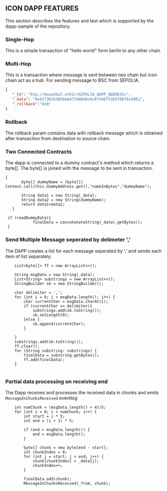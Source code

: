 ## ICON DAPP FEATURES

This section describes the features and test which is supported by the dapp-sample of the repository.

### Single-Hop

This is a simple transaction of "hello world" form berlin to any other chain

### Multi-Hop

This is a transaction where message is sent between two chain but icon chain act as a hub.
For sending message to BSC from SEPOLIA. 
```json
{
   "_to": "btp://0xaa36a7.eth2/<SEPOLIA_DAPP_ADDRESS>",
   "_data": "0x62736353656e647348656c6c6f546f5365706f6c6961",
   "_rollback":"0x0"
}
```

### Rollback

The rollback param contains data with rollback message which is obtained after 
transaction from destination to source chain.

### Two Connected Contracts

The dapp is connected to a dummy contract's method which returns a byte[]. The byte[] is joined with
the message to be sent in transaction.
 ```
{
        byte[] dummyName = (byte[]) Context.call(this.dummyAddress.get(),"nameInBytes","dummyName");

        String data1 = new String(_data);
        String data2 = new String(dummyName);
        return data1+data2;
    }
```

```
 if (readDummyData){
            finalData = concatenateString(_data).getBytes();
 }
```

### Send Multiple Message seperated by delimeter ','

The DAPP creates a list for each message seperated by ',' and sends each item of list separately.

```
    List<byte[]> ff = new ArrayList<>();
    
    String msgData = new String(_data);
    List<String> substrings = new ArrayList<>();
    StringBuilder sb = new StringBuilder();

    char delimiter = ',';
    for (int i = 0; i < msgData.length(); i++) {
        char currentChar = msgData.charAt(i);
        if (currentChar == delimiter){
            substrings.add(sb.toString());
            sb.setLength(0);
        }else {
            sb.append(currentChar);
        }

    }
    substrings.add(sb.toString());
    ff.clear();
    for (String substring: substrings) {
        finalData = substring.getBytes();
        ff.add(finalData);
    }
        
```

### Partial data processing on receiving end
The Dapp receives and processes the received data in chunks and emits `MessageInChunksReceived` eventlog

```
    int numChunk = (msgData.length() + 4)/5;
    for (int i = 0; i < numChunk; i++) {
        int start = i * 5;
        int end = (i + 1) * 5;
    
        if (end > msgData.length()) {
            end = msgData.length();
        }
    
        byte[] chunk = new byte[end - start];
        int chunkIndex = 0;
        for (int j = start; j < end; j++) {
            chunk[chunkIndex] = _data[j];
            chunkIndex++;
        }
    
        finalData.add(chunk);
        MessageInChunksReceived(_from, chunk);

```